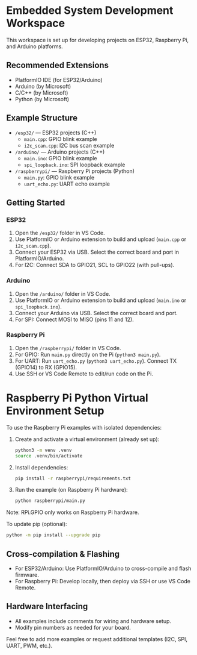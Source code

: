 # Embedded System Development Workspace

This workspace is set up for developing projects on ESP32, Raspberry Pi, and Arduino platforms.

## Recommended Extensions
- PlatformIO IDE (for ESP32/Arduino)
- Arduino (by Microsoft)
- C/C++ (by Microsoft)
- Python (by Microsoft)

## Example Structure
- `/esp32/` — ESP32 projects (C++)
  - `main.cpp`: GPIO blink example
  - `i2c_scan.cpp`: I2C bus scan example
- `/arduino/` — Arduino projects (C++)
  - `main.ino`: GPIO blink example
  - `spi_loopback.ino`: SPI loopback example
- `/raspberrypi/` — Raspberry Pi projects (Python)
  - `main.py`: GPIO blink example
  - `uart_echo.py`: UART echo example

## Getting Started

### ESP32
1. Open the `/esp32/` folder in VS Code.
2. Use PlatformIO or Arduino extension to build and upload (`main.cpp` or `i2c_scan.cpp`).
3. Connect your ESP32 via USB. Select the correct board and port in PlatformIO/Arduino.
4. For I2C: Connect SDA to GPIO21, SCL to GPIO22 (with pull-ups).

### Arduino
1. Open the `/arduino/` folder in VS Code.
2. Use PlatformIO or Arduino extension to build and upload (`main.ino` or `spi_loopback.ino`).
3. Connect your Arduino via USB. Select the correct board and port.
4. For SPI: Connect MOSI to MISO (pins 11 and 12).

### Raspberry Pi
1. Open the `/raspberrypi/` folder in VS Code.
2. For GPIO: Run `main.py` directly on the Pi (`python3 main.py`).
3. For UART: Run `uart_echo.py` (`python3 uart_echo.py`). Connect TX (GPIO14) to RX (GPIO15).
4. Use SSH or VS Code Remote to edit/run code on the Pi.

# Raspberry Pi Python Virtual Environment Setup

To use the Raspberry Pi examples with isolated dependencies:

1. Create and activate a virtual environment (already set up):
   ```sh
   python3 -m venv .venv
   source .venv/bin/activate
   ```
2. Install dependencies:
   ```sh
   pip install -r raspberrypi/requirements.txt
   ```
3. Run the example (on Raspberry Pi hardware):
   ```sh
   python raspberrypi/main.py
   ```

Note: RPi.GPIO only works on Raspberry Pi hardware.

To update pip (optional):
```sh
python -m pip install --upgrade pip
```

## Cross-compilation & Flashing
- For ESP32/Arduino: Use PlatformIO/Arduino to cross-compile and flash firmware.
- For Raspberry Pi: Develop locally, then deploy via SSH or use VS Code Remote.

## Hardware Interfacing
- All examples include comments for wiring and hardware setup.
- Modify pin numbers as needed for your board.

Feel free to add more examples or request additional templates (I2C, SPI, UART, PWM, etc.).
